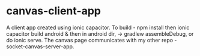 # canvas-client-app

A client app created using ionic capacitor. To build - npm install then ionic capacitor build android & then in android dir, -> gradlew assembleDebug, or do ionic serve.
The canvas page communicates with my other repo - socket-canvas-server-app. 

